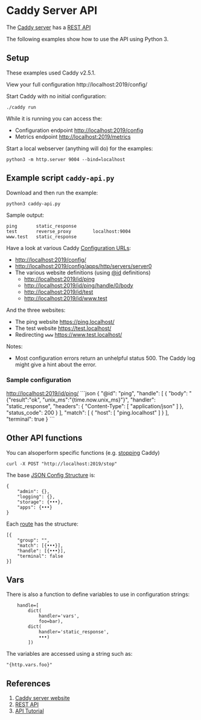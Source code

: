 # Caddy Server API
The [Caddy server](https://caddyserver.com/) has a [REST API](https://caddyserver.com/docs/quick-starts/api)

The following examples show how to use the API using Python 3.


## Setup
These examples used Caddy v2.5.1.

View your full configuration
http://localhost:2019/config/

Start Caddy with no initial configuration:
```
./caddy run
```

While it is running you can access the:
* Configuration endpoint <http://localhost:2019/config>
* Metrics endpoint <http://localhost:2019/metrics>


Start a local webserver (anything will do) for the examples:
```
python3 -m http.server 9004 --bind=localhost
```


## Example script `caddy-api.py`
Download and then run the example:
```
python3 caddy-api.py
```

Sample output:
```
ping       static_response      
test       reverse_proxy        localhost:9004
www.test   static_response
```

Have a look at various Caddy [Configuration URLs](https://caddyserver.com/docs/api#get-configpath):
* <http://localhost:2019/config/>
* <http://localhost:2019/config/apps/http/servers/server0>
* The various website definitions (using [@id](https://caddyserver.com/docs/api#using-id-in-json) definitions)
  - <http://localhost:2019/id/ping>
  - <http://localhost:2019/id/ping/handle/0/body>
  - <http://localhost:2019/id/test>
  - <http://localhost:2019/id/www.test>

And the three websites:
* The ping website <https://ping.localhost/>
* The test website <https://test.localhost/>
* Redirecting `www` <https://www.test.localhost/>

Notes:
* Most configuration errors return an unhelpful status 500. The Caddy log might give a hint about the error.

### Sample configuration

<http://localhost:2019/id/ping/>
\```json
{
  "@id": "ping",
  "handle": [
    {
      "body": "{\"result\":\"ok\", \"unix_ms\":\"{time.now.unix_ms}\"}",
      "handler": "static_response",
      "headers": {
        "Content-Type": [
          "application/json"
        ]
      },
      "status_code": 200
    }
  ],
  "match": [
    {
      "host": [
        "ping.localhost"
      ]
    }
  ],
  "terminal": true
}
\```


## Other API functions
You can alsoperform specific functions (e.g. [stopping](https://caddyserver.com/docs/api#post-stop) Caddy)
```
curl -X POST "http://localhost:2019/stop"
```

The base [JSON Config Structure](https://caddyserver.com/docs/json/) is:
```
{
    "admin": {},
    "logging": {},
    "storage": {•••},
    "apps": {•••}
}
```

Each [route](https://caddyserver.com/docs/json/apps/http/servers/routes/) has the structure:
```
[{
    "group": "",
    "match": [{•••}],
    "handle": [{•••}],
    "terminal": false
}]
```

## Vars
There is also a function to define variables to use in configuration strings:
```
    handle=[
        dict(
            handler='vars',
            foo=bar),
        dict(
            handler='static_response',
            •••)
        ])
```

The variables are accessed using a string such as:
```
"{http.vars.foo}"
```


## References
1. [Caddy server website](https://caddyserver.com/)
1. [REST API](https://caddyserver.com/docs/quick-starts/api)
1. [API Tutorial](https://caddyserver.com/docs/api-tutorial)